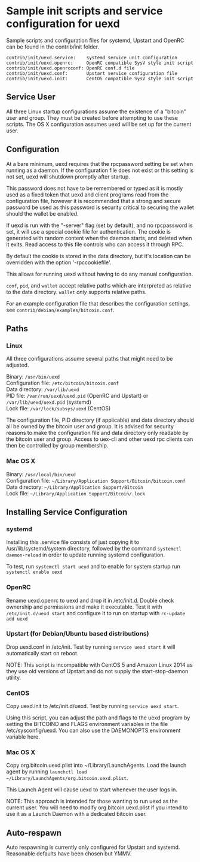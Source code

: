 Sample init scripts and service configuration for uexd
==========================================================

Sample scripts and configuration files for systemd, Upstart and OpenRC
can be found in the contrib/init folder.

    contrib/init/uexd.service:    systemd service unit configuration
    contrib/init/uexd.openrc:     OpenRC compatible SysV style init script
    contrib/init/uexd.openrcconf: OpenRC conf.d file
    contrib/init/uexd.conf:       Upstart service configuration file
    contrib/init/uexd.init:       CentOS compatible SysV style init script

Service User
---------------------------------

All three Linux startup configurations assume the existence of a "bitcoin" user
and group.  They must be created before attempting to use these scripts.
The OS X configuration assumes uexd will be set up for the current user.

Configuration
---------------------------------

At a bare minimum, uexd requires that the rpcpassword setting be set
when running as a daemon.  If the configuration file does not exist or this
setting is not set, uexd will shutdown promptly after startup.

This password does not have to be remembered or typed as it is mostly used
as a fixed token that uexd and client programs read from the configuration
file, however it is recommended that a strong and secure password be used
as this password is security critical to securing the wallet should the
wallet be enabled.

If uexd is run with the "-server" flag (set by default), and no rpcpassword is set,
it will use a special cookie file for authentication. The cookie is generated with random
content when the daemon starts, and deleted when it exits. Read access to this file
controls who can access it through RPC.

By default the cookie is stored in the data directory, but it's location can be overridden
with the option '-rpccookiefile'.

This allows for running uexd without having to do any manual configuration.

`conf`, `pid`, and `wallet` accept relative paths which are interpreted as
relative to the data directory. `wallet` *only* supports relative paths.

For an example configuration file that describes the configuration settings,
see `contrib/debian/examples/bitcoin.conf`.

Paths
---------------------------------

### Linux

All three configurations assume several paths that might need to be adjusted.

Binary:              `/usr/bin/uexd`  
Configuration file:  `/etc/bitcoin/bitcoin.conf`  
Data directory:      `/var/lib/uexd`  
PID file:            `/var/run/uexd/uexd.pid` (OpenRC and Upstart) or `/var/lib/uexd/uexd.pid` (systemd)  
Lock file:           `/var/lock/subsys/uexd` (CentOS)  

The configuration file, PID directory (if applicable) and data directory
should all be owned by the bitcoin user and group.  It is advised for security
reasons to make the configuration file and data directory only readable by the
bitcoin user and group.  Access to uex-cli and other uexd rpc clients
can then be controlled by group membership.

### Mac OS X

Binary:              `/usr/local/bin/uexd`  
Configuration file:  `~/Library/Application Support/Bitcoin/bitcoin.conf`  
Data directory:      `~/Library/Application Support/Bitcoin`  
Lock file:           `~/Library/Application Support/Bitcoin/.lock`  

Installing Service Configuration
-----------------------------------

### systemd

Installing this .service file consists of just copying it to
/usr/lib/systemd/system directory, followed by the command
`systemctl daemon-reload` in order to update running systemd configuration.

To test, run `systemctl start uexd` and to enable for system startup run
`systemctl enable uexd`

### OpenRC

Rename uexd.openrc to uexd and drop it in /etc/init.d.  Double
check ownership and permissions and make it executable.  Test it with
`/etc/init.d/uexd start` and configure it to run on startup with
`rc-update add uexd`

### Upstart (for Debian/Ubuntu based distributions)

Drop uexd.conf in /etc/init.  Test by running `service uexd start`
it will automatically start on reboot.

NOTE: This script is incompatible with CentOS 5 and Amazon Linux 2014 as they
use old versions of Upstart and do not supply the start-stop-daemon utility.

### CentOS

Copy uexd.init to /etc/init.d/uexd. Test by running `service uexd start`.

Using this script, you can adjust the path and flags to the uexd program by
setting the BITCOIND and FLAGS environment variables in the file
/etc/sysconfig/uexd. You can also use the DAEMONOPTS environment variable here.

### Mac OS X

Copy org.bitcoin.uexd.plist into ~/Library/LaunchAgents. Load the launch agent by
running `launchctl load ~/Library/LaunchAgents/org.bitcoin.uexd.plist`.

This Launch Agent will cause uexd to start whenever the user logs in.

NOTE: This approach is intended for those wanting to run uexd as the current user.
You will need to modify org.bitcoin.uexd.plist if you intend to use it as a
Launch Daemon with a dedicated bitcoin user.

Auto-respawn
-----------------------------------

Auto respawning is currently only configured for Upstart and systemd.
Reasonable defaults have been chosen but YMMV.
